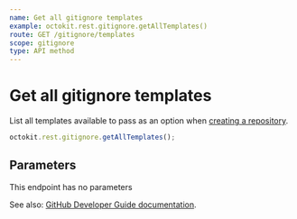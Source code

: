 ```yaml
---
name: Get all gitignore templates
example: octokit.rest.gitignore.getAllTemplates()
route: GET /gitignore/templates
scope: gitignore
type: API method
---
```


# Get all gitignore templates

List all templates available to pass as an option when [creating a repository](https://docs.github.com/rest/repos/repos#create-a-repository-for-the-authenticated-user).

```js
octokit.rest.gitignore.getAllTemplates();
```

## Parameters

This endpoint has no parameters

See also: [GitHub Developer Guide documentation](https://docs.github.com/rest/gitignore/gitignore#get-all-gitignore-templates).
